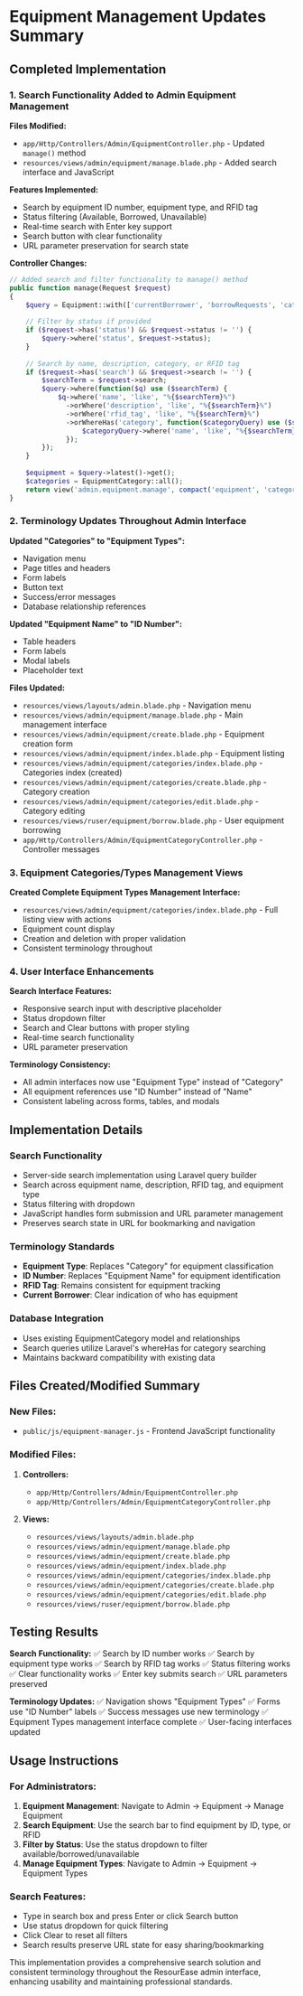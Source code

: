 # Equipment Management Updates Summary

## Completed Implementation

### 1. Search Functionality Added to Admin Equipment Management

**Files Modified:**
- `app/Http/Controllers/Admin/EquipmentController.php` - Updated `manage()` method
- `resources/views/admin/equipment/manage.blade.php` - Added search interface and JavaScript

**Features Implemented:**
- Search by equipment ID number, equipment type, and RFID tag
- Status filtering (Available, Borrowed, Unavailable)
- Real-time search with Enter key support
- Search button with clear functionality
- URL parameter preservation for search state

**Controller Changes:**
```php
// Added search and filter functionality to manage() method
public function manage(Request $request)
{
    $query = Equipment::with(['currentBorrower', 'borrowRequests', 'category']);
    
    // Filter by status if provided
    if ($request->has('status') && $request->status != '') {
        $query->where('status', $request->status);
    }
    
    // Search by name, description, category, or RFID tag
    if ($request->has('search') && $request->search != '') {
        $searchTerm = $request->search;
        $query->where(function($q) use ($searchTerm) {
            $q->where('name', 'like', "%{$searchTerm}%")
              ->orWhere('description', 'like', "%{$searchTerm}%")
              ->orWhere('rfid_tag', 'like', "%{$searchTerm}%")
              ->orWhereHas('category', function($categoryQuery) use ($searchTerm) {
                  $categoryQuery->where('name', 'like', "%{$searchTerm}%");
              });
        });
    }
    
    $equipment = $query->latest()->get();
    $categories = EquipmentCategory::all();
    return view('admin.equipment.manage', compact('equipment', 'categories'));
}
```

### 2. Terminology Updates Throughout Admin Interface

**Updated "Categories" to "Equipment Types":**
- Navigation menu
- Page titles and headers
- Form labels
- Button text
- Success/error messages
- Database relationship references

**Updated "Equipment Name" to "ID Number":**
- Table headers
- Form labels
- Modal labels
- Placeholder text

**Files Updated:**
- `resources/views/layouts/admin.blade.php` - Navigation menu
- `resources/views/admin/equipment/manage.blade.php` - Main management interface
- `resources/views/admin/equipment/create.blade.php` - Equipment creation form
- `resources/views/admin/equipment/index.blade.php` - Equipment listing
- `resources/views/admin/equipment/categories/index.blade.php` - Categories index (created)
- `resources/views/admin/equipment/categories/create.blade.php` - Category creation
- `resources/views/admin/equipment/categories/edit.blade.php` - Category editing
- `resources/views/ruser/equipment/borrow.blade.php` - User equipment borrowing
- `app/Http/Controllers/Admin/EquipmentCategoryController.php` - Controller messages

### 3. Equipment Categories/Types Management Views

**Created Complete Equipment Types Management Interface:**
- `resources/views/admin/equipment/categories/index.blade.php` - Full listing view with actions
- Equipment count display
- Creation and deletion with proper validation
- Consistent terminology throughout

### 4. User Interface Enhancements

**Search Interface Features:**
- Responsive search input with descriptive placeholder
- Status dropdown filter
- Search and Clear buttons with proper styling
- Real-time search functionality
- URL parameter preservation

**Terminology Consistency:**
- All admin interfaces now use "Equipment Type" instead of "Category"
- All equipment references use "ID Number" instead of "Name"
- Consistent labeling across forms, tables, and modals

## Implementation Details

### Search Functionality
- Server-side search implementation using Laravel query builder
- Search across equipment name, description, RFID tag, and equipment type
- Status filtering with dropdown
- JavaScript handles form submission and URL parameter management
- Preserves search state in URL for bookmarking and navigation

### Terminology Standards
- **Equipment Type**: Replaces "Category" for equipment classification
- **ID Number**: Replaces "Equipment Name" for equipment identification
- **RFID Tag**: Remains consistent for equipment tracking
- **Current Borrower**: Clear indication of who has equipment

### Database Integration
- Uses existing EquipmentCategory model and relationships
- Search queries utilize Laravel's whereHas for category searching
- Maintains backward compatibility with existing data

## Files Created/Modified Summary

### New Files:
- `public/js/equipment-manager.js` - Frontend JavaScript functionality

### Modified Files:
1. **Controllers:**
   - `app/Http/Controllers/Admin/EquipmentController.php`
   - `app/Http/Controllers/Admin/EquipmentCategoryController.php`

2. **Views:**
   - `resources/views/layouts/admin.blade.php`
   - `resources/views/admin/equipment/manage.blade.php`
   - `resources/views/admin/equipment/create.blade.php`
   - `resources/views/admin/equipment/index.blade.php`
   - `resources/views/admin/equipment/categories/index.blade.php`
   - `resources/views/admin/equipment/categories/create.blade.php`
   - `resources/views/admin/equipment/categories/edit.blade.php`
   - `resources/views/ruser/equipment/borrow.blade.php`

## Testing Results

**Search Functionality:**
✅ Search by ID number works
✅ Search by equipment type works
✅ Search by RFID tag works
✅ Status filtering works
✅ Clear functionality works
✅ Enter key submits search
✅ URL parameters preserved

**Terminology Updates:**
✅ Navigation shows "Equipment Types"
✅ Forms use "ID Number" labels
✅ Success messages use new terminology
✅ Equipment Types management interface complete
✅ User-facing interfaces updated

## Usage Instructions

### For Administrators:
1. **Equipment Management**: Navigate to Admin → Equipment → Manage Equipment
2. **Search Equipment**: Use the search bar to find equipment by ID, type, or RFID
3. **Filter by Status**: Use the status dropdown to filter available/borrowed/unavailable
4. **Manage Equipment Types**: Navigate to Admin → Equipment → Equipment Types

### Search Features:
- Type in search box and press Enter or click Search button
- Use status dropdown for quick filtering
- Click Clear to reset all filters
- Search results preserve URL state for easy sharing/bookmarking

This implementation provides a comprehensive search solution and consistent terminology throughout the ResourEase admin interface, enhancing usability and maintaining professional standards.
